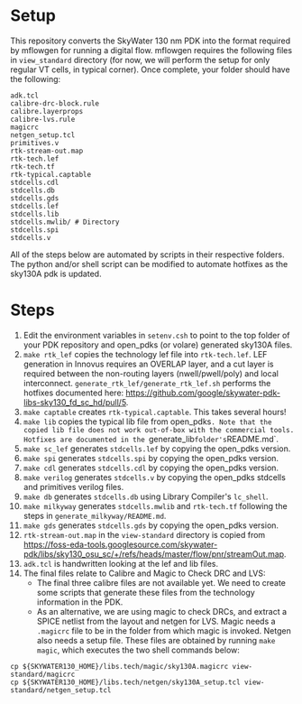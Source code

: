 # Setup

This repository converts the SkyWater 130 nm PDK into the format required by mflowgen for running a digital flow. mflowgen requires the following files in `view_standard` directory (for now, we will perform the setup for only regular VT cells, in typical corner). Once complete, your folder should have the following:
```
adk.tcl
calibre-drc-block.rule
calibre.layerprops
calibre-lvs.rule
magicrc
netgen_setup.tcl
primitives.v
rtk-stream-out.map
rtk-tech.lef
rtk-tech.tf
rtk-typical.captable
stdcells.cdl
stdcells.db
stdcells.gds
stdcells.lef
stdcells.lib
stdcells.mwlib/ # Directory
stdcells.spi
stdcells.v
```

All of the steps below are automated by scripts in their respective folders. The python and/or shell script can be modified to automate hotfixes as the sky130A pdk is updated.

# Steps
1. Edit the environment variables in `setenv.csh` to point to the top folder of your PDK repository and open_pdks (or volare) generated sky130A files.
2. `make rtk_lef` copies the technology lef file into `rtk-tech.lef`. LEF generation in Innovus requires an OVERLAP layer, and a cut layer is required between the non-routing layers (nwell/pwell/poly) and local interconnect. `generate_rtk_lef/generate_rtk_lef.sh` performs the hotfixes documented here: https://github.com/google/skywater-pdk-libs-sky130_fd_sc_hd/pull/5.
3. `make captable` creates `rtk-typical.captable`. This takes several hours!
4. `make lib` copies the typical lib file from open_pdks`. Note that the copied lib file does not work out-of-box with the commercial tools. Hotfixes are documented in the `generate_lib` folder's `README.md`.
5. `make sc_lef` generates `stdcells.lef` by copying the open_pdks version.
6. `make spi` generates `stdcells.spi` by copying the open_pdks version.
7. `make cdl` generates `stdcells.cdl` by copying the open_pdks version.
8. `make verilog` generates `stdcells.v` by copying the open_pdks stdcells and primitives verilog files.
9. `make db` generates `stdcells.db` using Library Compiler's `lc_shell`.
10. `make milkyway` generates `stdcells.mwlib` and `rtk-tech.tf` following the steps in `generate_milkyway/README.md`.
11. `make gds` generates `stdcells.gds` by copying the open_pdks version.
12. `rtk-stream-out.map` in the `view-standard` directory is copied from https://foss-eda-tools.googlesource.com/skywater-pdk/libs/sky130_osu_sc/+/refs/heads/master/flow/pnr/streamOut.map.
13. `adk.tcl` is handwritten looking at the lef and lib files.
14. The final files relate to Calibre and Magic to Check DRC and LVS:
    - The final three calibre files are not available yet. We need to create some scripts that generate these files from the technology information in the PDK. 
    - As an alternative, we are using magic to check DRCs, and extract a SPICE netlist from the layout and netgen for LVS. Magic needs a `.magicrc` file to be in the folder from which magic is invoked. Netgen also needs a setup file. These files are obtained by running `make magic`, which executes the two shell commands below:
```
cp ${SKYWATER130_HOME}/libs.tech/magic/sky130A.magicrc view-standard/magicrc
cp ${SKYWATER130_HOME}/libs.tech/netgen/sky130A_setup.tcl view-standard/netgen_setup.tcl
```
